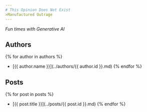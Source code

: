 ```yaml
---
# This Opinion Does Not Exist
>Manufactured Outrage
---
```

*Fun times with Generative AI*

## Authors

{% for author in authors %}
* [{{ author.name }}](../authors/{{ author.id }}.md)
{% endfor %}

## Posts

{% for post in posts %}
* [{{ post.title }}](../posts/{{ post.id }}.md)
{% endfor %}
